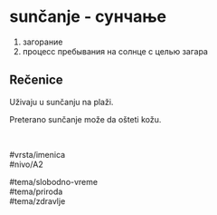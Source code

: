 # sunčanje - сунчање

1. загорание  
2. процесс пребывания на солнце с целью загара

## Rečenice

Uživaju u sunčanju na plaži.

Preterano sunčanje može da ošteti kožu.

<br>

#vrsta/imenica  
#nivo/A2  

#tema/slobodno-vreme  
#tema/priroda  
#tema/zdravlje
